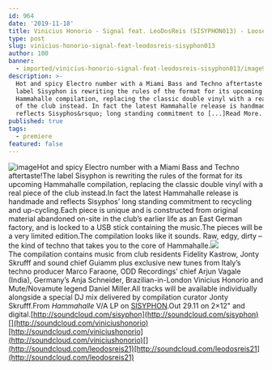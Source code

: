 ```yaml
---
id: 964
date: '2019-11-18'
title: Vinicius Honorio - Signal feat. LeoDosReis (SISYPHON013) - Loose Lips
type: post
slug: vinicius-honorio-signal-feat-leodosreis-sisyphon013
author: 100
banner:
  - imported/vinicius-honorio-signal-feat-leodosreis-sisyphon013/image964.jpeg
description: >-
  Hot and spicy Electro number with a Miami Bass and Techno aftertaste! The
  label Sisyphon is rewriting the rules of the format for its upcoming
  Hammahalle compilation, replacing the classic double vinyl with a real piece
  of the club instead. In fact the latest Hammahalle release is handmade and
  reflects Sisyphos&rsquo; long standing commitment to [...]Read More...
published: true
tags:
  - premiere
featured: false
---
```

![image](../imported/vinicius-honorio-signal-feat-leodosreis-sisyphon013/image964.jpeg)Hot and spicy Electro number with a Miami Bass and Techno aftertaste!The label Sisyphon is rewriting the rules of the format for its upcoming Hammahalle compilation, replacing the classic double vinyl with a real piece of the club instead.In fact the latest Hammahalle release is handmade and reflects Sisyphos’ long standing commitment to recycling and up-cycling.Each piece is unique and is constructed from original material abandoned on-site in the club’s earlier life as an East German factory, and is locked to a USB stick containing the music.The pieces will be a very limited edition.The compilation looks like it sounds. Raw, edgy, dirty – the kind of techno that takes you to the core of Hammahalle.![](/wp-content/uploads/live/img/wysiwyg/5dd3226f898a7.jpg)  
The compilation contains music from club residents Fidelity Kastrow, Jonty Skrufff and sound chief Guiamm plus exclusive new tunes from Italy’s techno producer Marco Faraone, ODD Recordings’ chief Arjun Vagale (India), Germany’s Anja Schneider, Brazilian-in-London Vinicius Honorio and Mute/Novamute legend Daniel Miller.All tracks will be available individually alongside a special DJ mix delivered by compilation curator Jonty Skrufff.From _Hammahalle_ V/A LP on [SISYPHON](https://labelsbase.net/sisyphon).Out 29.11 on 2×12" and digital.[http://soundcloud.com/sisyphon](http://soundcloud.com/sisyphon)[](http://soundcloud.com/viniciushonorio)[http://soundcloud.com/viniciushonorio](http://soundcloud.com/viniciushonorio)[](http://soundcloud.com/leodosreis21)[http://soundcloud.com/leodosreis21](http://soundcloud.com/leodosreis21)